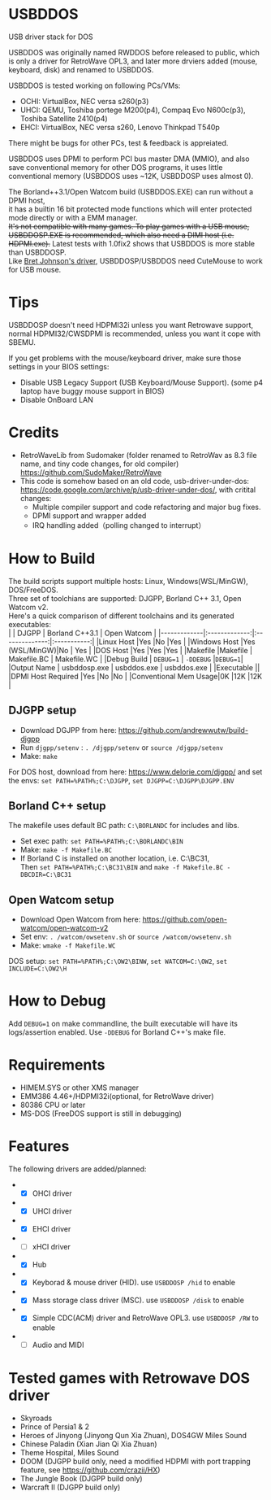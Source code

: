 # USBDDOS
USB driver stack for DOS

USBDDOS was originally named RWDDOS before released to public, which is only a driver for RetroWave OPL3, and later more drviers added (mouse, keyboard, disk) and renamed to USBDDOS.  

USBDDOS is tested working on following PCs/VMs:  
* OCHI: VirtualBox, NEC versa s260(p3)  
* UHCI: QEMU, Toshiba portege M200(p4), Compaq Evo N600c(p3), Toshiba Satellite 2410(p4)  
* EHCI: VirtualBox, NEC versa s260, Lenovo Thinkpad T540p

There might be bugs for other PCs, test & feedback is appreiated.   

USBDDOS uses DPMI to perform PCI bus master DMA (MMIO), and also save conventional memory for other DOS programs, it uses little conventional memory (USBDDOS uses ~12K, USBDDOSP uses almost 0).

The Borland++3.1/Open Watcom build (USBDDOS.EXE) can run without a DPMI host,  
it has a builtin 16 bit protected mode functions which will enter protected mode directly or with a EMM manager.  
~~It's not compatible with many games.
To play games with a USB mouse, USBDDOSP.EXE is recommended, which also need a DIMI host (i.e. HDPMI.exe).~~ Latest tests with 1.0fix2 shows that USBDDOS is more stable than USBDDOSP.  
Like [Bret Johnson's driver](https://bretjohnson.us/), USBDDOSP/USBDDOS need CuteMouse to work for USB mouse. 

# Tips
USBDDOSP doesn't need HDPMI32i unless you want Retrowave support, normal HDPMI32/CWSDPMI is recommended, unless you want it cope with SBEMU.

If you get problems with the mouse/keyboard driver, make sure those settings in your BIOS settings:
* Disable USB Legacy Support (USB Keyboard/Mouse Support). (some p4 laptop have buggy mouse support in BIOS)
* Disable OnBoard LAN

# Credits
* RetroWaveLib from Sudomaker (folder renamed to RetroWav as 8.3 file name, and tiny code changes, for old compiler) https://github.com/SudoMaker/RetroWave
* This code is somehow based on an old code, usb-driver-under-dos: https://code.google.com/archive/p/usb-driver-under-dos/, with critital changes:
  * Multiple compiler support and code refactoring and major bug fixes.
  * DPMI support and wrapper added
  * IRQ handling added（polling changed to interrupt）
  
# How to Build
The build scripts support multiple hosts: Linux, Windows(WSL/MinGW), DOS/FreeDOS.  
Three set of toolchians are supported: DJGPP, Borland C++ 3.1, Open Watcom v2.  
Here's a quick comparison of different toolchains and its generated executables:  
|             | DJGPP         | Borland C++3.1 | Open Watcom |
|-------------|:-------------:|:--------------:|:-----------:|
|Linux Host   |Yes            |No              |Yes          |
|Windows Host |Yes (WSL/MinGW)|No              | Yes         |
|DOS Host     |Yes            |Yes             |Yes          |
|Makefile     |Makefile       | Makefile.BC    | Makefile.WC |
|Debug Build  | ```DEBUG=1``` | ```-DDEBUG```  |```DEBUG=1```|
|Output Name  | usbddosp.exe  | usbddos.exe    | usbddos.exe |
|Executable            ||
|DPMI Host Required    |Yes   |No              |No           |
|Conventional Mem Usage|0K    |12K             |12K          |

## DJGPP setup
* Download DGJPP from here: https://github.com/andrewwutw/build-djgpp  
* Run ```djgpp/setenv``` : ```. /djgpp/setenv``` or ```source /djgpp/setenv```  
* Make: ```make```  

For DOS host, download from here: https://www.delorie.com/djgpp/  and set the envs: ```set PATH=%PATH%;C:\DJGPP```, ```set DJGPP=C:\DJGPP\DJGPP.ENV```

## Borland C++ setup
The makefile uses default BC path: ```C:\BORLANDC``` for includes and libs.  
* Set exec path: ```set PATH=%PATH%;C:\BORLANDC\BIN```  
* Make: ```make -f Makefile.BC```
* If Borland C is installed on another location, i.e. C:\BC31,   
Then ```set PATH=%PATH%;C:\BC31\BIN```  and ```make -f Makefile.BC -DBCDIR=C:\BC31```

## Open Watcom setup
* Download Open Watcom from here: https://github.com/open-watcom/open-watcom-v2
* Set env: ```. /watcom/owsetenv.sh``` or ```source /watcom/owsetenv.sh```  
* Make: ```wmake -f Makefile.WC```

DOS setup: ```set PATH=%PATH%;C:\OW2\BINW```, ```set WATCOM=C:\OW2```, 
```set INCLUDE=C:\OW2\H```

# How to Debug
Add ```DEBUG=1``` on make commandline, the built executable will have its logs/assertion enabled.  Use ```-DDEBUG``` for Borland C++'s make file.

# Requirements
* HIMEM.SYS or other XMS manager
* EMM386 4.46+/HDPMI32i(optional, for RetroWave driver)
* 80386 CPU or later
* MS-DOS (FreeDOS support is still in debugging)

# Features
The following drivers are added/planned:
* - [x] OHCI driver
* - [x] UHCI driver
* - [x] EHCI driver
* - [ ] xHCI driver
* - [x] Hub
* - [x] Keyborad & mouse driver (HID). use `USBDDOSP /hid` to enable
* - [x] Mass storage class driver (MSC). use `USBDDOSP /disk` to enable
* - [x] Simple CDC(ACM) driver and RetroWave OPL3. use `USBDDOSP /RW` to enable
* - [ ] Audio and MIDI

# Tested games with Retrowave DOS driver
* Skyroads
* Prince of Persia1 & 2
* Heroes of Jinyong (Jinyong Qun Xia Zhuan), DOS4GW Miles Sound
* Chinese Paladin (Xian Jian Qi Xia Zhuan)
* Theme Hospital, Miles Sound
* DOOM (DJGPP build only, need a modified HDPMI with port trapping feature, see https://github.com/crazii/HX)
* The Jungle Book (DJGPP build only)
* Warcraft II (DJGPP build only)
